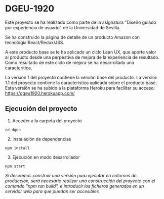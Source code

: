# DGEU-1920

Este proyecto se ha realizado como parte de la asignatura "Diseño guiado por experiencia de usuario" de la Universidad de Sevilla.

Se ha construido la página de detalle de un producto Amazon con tecnología React/Redux/JSS.

A este producto base se le ha aplicado un ciclo Lean UX, que aporte valor al producto desde una perpestiva de mejora de la experiencia de resultado. Como resultado de este ciclo de mejora se ha desarrollado una caracterítica.

La versión 1 del proyecto contiene la versión base del producto.
La versión 1.1 del proyecto contiene la característica aplicada sobre el producto base. Esta versión se ha subido a la plataforma Heroku para facilitar su acceso: https://dgeu1920.herokuapp.com/ 

## Ejecución del proyecto

1. Acceder a la carpeta del proyecto

```cd dgeu```

2. Instalación de dependencias

```npm install```

3. Ejecución en modo desarrollador

```npm start```

*Si deseamos construir una versión para ejecutar en entornos de producción, será necesario realizar una construcción del proyecto con el comando "npm run build", e introducir los ficheros generados en un servidor web para que puedan ser accesibles*